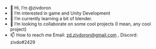 - 👋 Hi, I’m @zivdoron
- 👀 I’m interested in game and Unity Development
- 🌱 I’m currently learning a bit of blender.
- 💞️ I’m looking to collaborate on some cool projects (I mean, any cool project)
- 📫 How to reach me Email: zd.zivdoron@gmail.com , Discord: zivdo#2429

<!---
zivdoron/zivdoron is a ✨ special ✨ repository because its `README.md` (this file) appears on your GitHub profile.
You can click the Preview link to take a look at your changes.
--->
